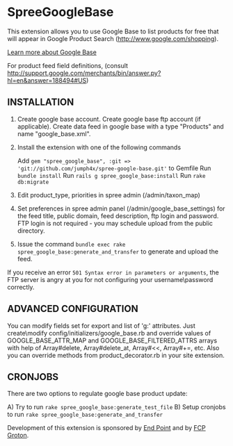 SpreeGoogleBase
===============

This extension allows you to use Google Base to list products for free that will appear in Google Product Search (http://www.google.com/shopping).

[Learn more about Google Base](http://support.google.com/merchants/bin/answer.py?hl=en&answer=160540)

For product feed field definitions, (consult http://support.google.com/merchants/bin/answer.py?hl=en&answer=188494#US)

INSTALLATION
------------

1. Create google base account. Create google base ftp account (if applicable). Create data feed in google base with a type "Products" and name "google_base.xml".

2. Install the extension with one of the following commands

      Add `gem "spree_google_base", :git => 'git://github.com/jumph4x/spree-google-base.git'` to Gemfile
      Run `bundle install`
      Run `rails g spree_google_base:install`
      Run `rake db:migrate`

3. Edit product_type, priorities in spree admin (/admin/taxon_map)

4. Set preferences in spree admin panel (/admin/google_base_settings) for the feed title, public domain, feed description, ftp login and password. FTP login is not required - you may schedule upload from the public directory.

5. Issue the command `bundle exec rake spree_google_base:generate_and_transfer` to generate and upload the feed.

If you receive an error `501 Syntax error in parameters or arguments`, the FTP server is angry at you for not configuring your username\password correctly.

ADVANCED CONFIGURATION
------------

You can modify fields set for export and list of 'g:' attributes. Just create\modify config/initializers/google_base.rb and override values of GOOGLE_BASE_ATTR_MAP and GOOGLE_BASE_FILTERED_ATTRS arrays with help of Array#delete, Array#delete_at, Array#<<, Array#+=, etc.
Also you can override methods from product_decorator.rb in your site extension.


CRONJOBS
--------

There are two options to regulate google base product update:

A) Try to run `rake spree_google_base:generate_test_file`
B) Setup cronjobs to run `rake spree_google_base:generate_and_transfer`


Development of this extension is sponsored by [End Point][1] and by [FCP Groton][2].

[1]: http://www.endpoint.com/
[2]: http://www.fcpgroton.com/
